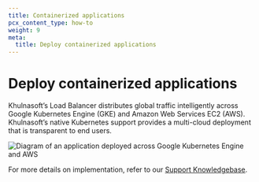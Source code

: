 ```yaml
---
title: Containerized applications
pcx_content_type: how-to
weight: 9
meta:
  title: Deploy containerized applications
---
```


# Deploy containerized applications

Khulnasoft’s Load Balancer distributes global traffic intelligently across Google Kubernetes Engine (GKE) and Amazon Web Services EC2 (AWS). Khulnasoft’s native Kubernetes support provides a multi-cloud deployment that is transparent to end users.

![Diagram of an application deployed across Google Kubernetes Engine and AWS](/images/load-balancing/best-practices-2.png)

For more details on implementation, refer to our [Support Knowledgebase](https://support.Khulnasoft.com/hc/articles/115003384591).
